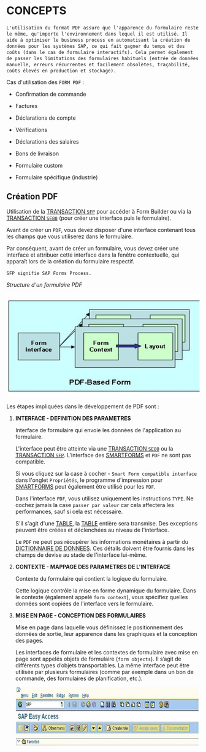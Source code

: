 # **CONCEPTS**

    L'utilisation du format PDF assure que l'apparence du formulaire reste le même, qu'importe l'environnement dans lequel il est utilisé. Il aide à optimiser le business process en automatisant la création de données pour les systèmes SAP, ce qui fait gagner du temps et des coûts (dans le cas de formulaire interactifs). Cela permet également de passer les limitations des formulaires habituels (entrée de données manuelle, erreurs récurrentes et facilement obsolètes, traçabilité, coûts élevés en production et stockage).

Cas d'utilisation des `FORM PDF` :

- Confirmation de commande

- Factures

- Déclarations de compte

- Vérifications

- Déclarations des salaires

- Bons de livraison

- Formulaire custom

- Formulaire spécifique (industrie)

## Création PDF

Utilisation de la [TRANSACTION `SFP`]() pour accéder à Form Builder ou via la [TRANSACTION `SE80`]() (pour créer une interface puis le formulaire).

Avant de créer un `PDF`, vous devez disposer d'une interface contenant tous les champs que vous utiliserez dans le formulaire.

Par conséquent, avant de créer un formulaire, vous devez créer une interface et attribuer cette interface dans la fenêtre contextuelle, qui apparaît lors de la création du formulaire respectif.

    SFP signifie SAP Forms Process.

_Structure d'un formulaire PDF_

![](../ressources/20_01_01.jpg)

Les étapes impliquées dans le développement de PDF sont :

1. **INTERFACE - DEFINITION DES PARAMETRES**

    Interface de formulaire qui envoie les données de l'application au formulaire.

    L'interface peut être atteinte via une [TRANSACTION `SE80`]() ou la [TRANSACTION `SFP`](). L'interface des [SMARTFORMS](../19_Smarform/README.md) et `PDF` ne sont pas compatible.

    Si vous cliquez sur la case à cocher - `Smart Form compatible interface` dans l'onglet `Propriétés`, le programme d'impression pour [SMARTFORMS](../19_Smarform/README.md) peut également être utilisé pour les `PDF`.
  
    Dans l'interface `PDF`, vous utilisez uniquement les instructions `TYPE`. Ne cochez jamais la case `passer par valeur` car cela affectera les performances, sauf si cela est nécessaire.

    S'il s'agit d'une [TABLE](../09_Tables_DB/README.md), la [TABLE](../09_Tables_DB/README.md) entière sera transmise. Des exceptions peuvent être créées et déclenchées au niveau de l'interface.

    Le `PDF` ne peut pas récupérer les informations monétaires à partir du [DICTIONNAIRE DE DONNEES](../08_SE11/README.md). Ces détails doivent être fournis dans les champs de devise au stade de l'interface lui-même.

2. **CONTEXTE - MAPPAGE DES PARAMETRES DE L'INTERFACE**

    Contexte du formulaire qui contient la logique du formulaire. 
    
    Cette logique contrôle la mise en forme dynamique du formulaire. Dans le contexte (également appelé `form context`), vous spécifiez quelles données sont copiées de l'interface vers le formulaire.

3. **MISE EN PAGE - CONCEPTION DES FORMULAIRES**

    Mise en page dans laquelle vous définissez le positionnement des données de sortie, leur apparence dans les graphiques et la conception des pages.
 
    Les interfaces de formulaire et les contextes de formulaire avec mise en page sont appelés objets de formulaire (`form objects`). Il s’agit de différents types d’objets transportables. La même interface peut être utilisée par plusieurs formulaires (comme par exemple dans un bon de commande, des formulaires de planification, etc.).

    ![](../ressources/20_01_02.jpg)